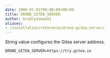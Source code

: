 ```yaml
---
date: 2000-01-01T00:00:00+00:00
title: DRONE_GITEA_SERVER
author: bradrydzewski
aliases:
- /installation/reference/drone-gitea-server/
---
```


String value configures the Gitea server address.

```
DRONE_GITEA_SERVER=https://try.gitea.io
```